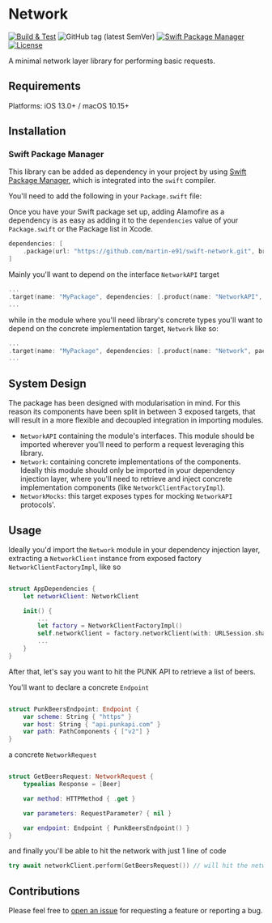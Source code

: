 # Network
[![Build & Test](https://github.com/martin-e91/swift-network/actions/workflows/CI.yml/badge.svg)](https://github.com/martin-e91/swift-network/actions/workflows/CI.yml)
![GitHub tag (latest SemVer)](https://img.shields.io/github/v/tag/martin-e91/swift-network)
[![Swift Package Manager](https://img.shields.io/badge/Swift_Package_Manager-compatible-orange?style=flat-square)](https://img.shields.io/badge/Swift_Package_Manager-compatible-orange?style=flat-square)
[![License](https://img.shields.io/github/license/martin-e91/swift-network)](LICENSE)

A minimal network layer library for performing basic requests.



## Requirements
Platforms: iOS 13.0+ / macOS 10.15+


## Installation

### Swift Package Manager

This library can be added as dependency in your project by using [Swift Package Manager](https://swift.org/package-manager/), which is integrated into the `swift` compiler.

You'll need to add the following in your `Package.swift` file:

Once you have your Swift package set up, adding Alamofire as a dependency is as easy as adding it to the `dependencies` value of your `Package.swift` or the Package list in Xcode.

```swift
dependencies: [
    .package(url: "https://github.com/martin-e91/swift-network.git", branch: "main")
]
```

Mainly you'll want to depend on the interface `NetworkAPI` target

```swift
...
.target(name: "MyPackage", dependencies: [.product(name: "NetworkAPI", package: "swift-network")]),
...
```

while in the module where you'll need library's concrete types you'll want to depend on the concrete implementation target, `Network` like so: 

```swift
...
.target(name: "MyPackage", dependencies: [.product(name: "Network", package: "swift-network")]),
...
```


## System Design
 
The package has been designed with modularisation in mind. For this reason its components have been split in between 3 exposed targets, that will result in a more flexible and decoupled integration in importing modules.

- `NetworkAPI` containing the module's interfaces. This module should be imported wherever you'll need to perform a request leveraging this library.  
- `Network`: containing concrete implementations of the components.  Ideally this module should only be imported in your dependency injection layer, where you'll need to retrieve and inject concrete implementation components (like `NetworkClientFactoryImpl`).
- `NetworkMocks`: this target exposes types for mocking `NetworkAPI` protocols'.


## Usage
Ideally you'd import the `Network` module in your dependency injection layer, extracting a `NetworkClient` instance from exposed factory `NetworkClientFactoryImpl`, like so

```swift

struct AppDependencies {
	let networkClient: NetworkClient

	init() {
		...
		let factory = NetworkClientFactoryImpl()
		self.networkClient = factory.networkClient(with: URLSession.shared)
		...
	}
}
```

After that, let's say you want to hit the PUNK API to retrieve a list of beers. 

You'll want to declare a concrete `Endpoint` 

```swift

struct PunkBeersEndpoint: Endpoint {
	var scheme: String { "https" }
	var host: String { "api.punkapi.com" }
	var path: PathComponents { ["v2"] }
}

```

a concrete `NetworkRequest`

```swift

struct GetBeersRequest: NetworkRequest {
	typealias Response = [Beer]

	var method: HTTPMethod { .get }

	var parameters: RequestParameter? { nil }

	var endpoint: Endpoint { PunkBeersEndpoint() }
}

```

and finally you'll be able to hit the network with just 1 line of code

```swift
try await networkClient.perform(GetBeersRequest()) // will hit the network for the endpoint `https://api.punkapi.com/v2/beers`
```

## Contributions

Please feel free to [open an issue](https://github.com/martin-e91/swift-network/issues/new/choose) for requesting a feature or reporting a bug. 
